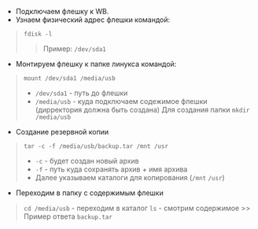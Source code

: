 - Подключаем флешку к WB.
- Узнаем физический адрес флешки командой: 
> `fdisk -l` 
>> Пример: `/dev/sda1`

- Монтируем флешку к папке линукса командой:
> `mount /dev/sda1 /media/usb`
>  - `/dev/sda1` - путь до флешки
>  - `/media/usb` - куда подключаем содежимое флешки (дирректория должна быть создана)
>  Для создания папки `mkdir /media/usb`

- Создание резервной копии
> `tar -c -f /media/usb/backup.tar /mnt /usr`
>  - `-c` - будет создан новый архив
>  - `-f` - путь куда сохранять архив + имя архива
>  - Далее указываем каталоги для копирования (`/mnt` `/usr`)

- Переходим в папку с содержимым флешки
> `cd /media/usb` - переходим в каталог
> `ls` - смотрим содержимое
	>> Пример ответа `backup.tar`